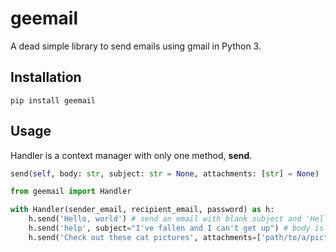 # geemail

A dead simple library to send emails using gmail in Python 3.

## Installation

`pip install geemail`

## Usage

Handler is a context manager with only one method, **send**.

```python
send(self, body: str, subject: str = None, attachments: [str] = None)
```


```python
from geemail import Handler

with Handler(sender_email, recipient_email, password) as h:
    h.send('Hello, world') # send an email with blank subject and 'Hello, world' as the body
    h.send('help', subject="I've fallen and I can't get up") # body is 'help' and subject is "I've fallen and I can't get up"
    h.send('Check out these cat pictures', attachments=['path/to/a/picture', 'or/two']) # body is 'Check out these cat pictures' and has attachments, but subject will be blank
```

